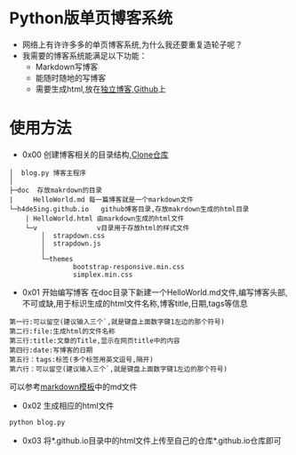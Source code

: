 # Python版单页博客系统
* 网络上有许许多多的单页博客系统,为什么我还要重复造轮子呢？
* 我需要的博客系统能满足以下功能：
  - Markdown写博客
  - 能随时随地的写博客
  - 需要生成html,放在[独立博客](http://19code.com),[Github](h4de5ing.github.io)上

# 使用方法
* 0x00 创建博客相关的目录结构,[Clone仓库](https://github.com/h4de5ing/markdown2html/archive/master.zip)
```
│  blog.py 博客主程序
│  
├─doc  存放makrdown的目录
|     HelloWorld.md 每一篇博客就是一个markdown文件
└─h4de5ing.github.io   github博客目录,存放makrdown生成的html目录
    | HelloWorld.html 由markdown生成的html文件
    └─v               v目录用于存放html的样式文件
        │  strapdown.css
        │  strapdown.js
        │  
        └─themes
                bootstrap-responsive.min.css
                simplex.min.css
```
* 0x01 开始编写博客
在doc目录下新建一个HelloWorld.md文件,编写博客头部,不可或缺,用于标识生成的html文件名称,博客title,日期,tags等信息

```
第一行:可以留空(建议输入三个`,就是键盘上面数字键1左边的那个符号)
第二行:file:生成html的文件名称
第三行:title:文章的Title,显示在网页title中的内容
第四行:date:写博客的日期
第五行：tags:标签(多个标签用英文逗号,隔开)
第六行：可以留空(建议输入三个`,就是键盘上面数字键1左边的那个符号)
```
可以参考[markdown模板](https://github.com/h4de5ing/markdown2html/tree/master/doc)中的md文件
* 0x02 生成相应的html文件
```cmd
python blog.py
```
* 0x03 将*.github.io目录中的html文件上传至自己的仓库*.github.io仓库即可
